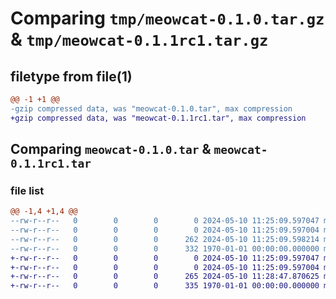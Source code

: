 # Comparing `tmp/meowcat-0.1.0.tar.gz` & `tmp/meowcat-0.1.1rc1.tar.gz`

## filetype from file(1)

```diff
@@ -1 +1 @@
-gzip compressed data, was "meowcat-0.1.0.tar", max compression
+gzip compressed data, was "meowcat-0.1.1rc1.tar", max compression
```

## Comparing `meowcat-0.1.0.tar` & `meowcat-0.1.1rc1.tar`

### file list

```diff
@@ -1,4 +1,4 @@
--rw-r--r--   0        0        0        0 2024-05-10 11:25:09.597047 meowcat-0.1.0/README.md
--rw-r--r--   0        0        0        0 2024-05-10 11:25:09.597004 meowcat-0.1.0/meowcat/__init__.py
--rw-r--r--   0        0        0      262 2024-05-10 11:25:09.598214 meowcat-0.1.0/pyproject.toml
--rw-r--r--   0        0        0      332 1970-01-01 00:00:00.000000 meowcat-0.1.0/PKG-INFO
+-rw-r--r--   0        0        0        0 2024-05-10 11:25:09.597047 meowcat-0.1.1rc1/README.md
+-rw-r--r--   0        0        0        0 2024-05-10 11:25:09.597004 meowcat-0.1.1rc1/meowcat/__init__.py
+-rw-r--r--   0        0        0      265 2024-05-10 11:28:47.870625 meowcat-0.1.1rc1/pyproject.toml
+-rw-r--r--   0        0        0      335 1970-01-01 00:00:00.000000 meowcat-0.1.1rc1/PKG-INFO
```

